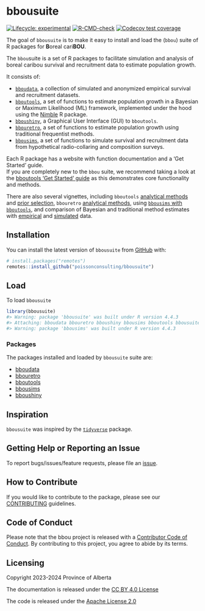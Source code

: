 
<!-- README.md is generated from README.Rmd. Please edit that file -->

# bbousuite

<!-- badges: start -->

[![Lifecycle:
experimental](https://img.shields.io/badge/lifecycle-experimental-orange.svg)](https://lifecycle.r-lib.org/articles/stages.html#experimental)
[![R-CMD-check](https://github.com/poissonconsulting/bbousuite/actions/workflows/R-CMD-check.yaml/badge.svg)](https://github.com/poissonconsulting/bbousuite/actions/workflows/R-CMD-check.yaml)
[![Codecov test
coverage](https://codecov.io/gh/poissonconsulting/bbousuite/branch/main/graph/badge.svg)](https://app.codecov.io/gh/poissonconsulting/bbousuite?branch=main)
<!-- badges: end -->

The goal of `bbousuite` is to make it easy to install and load the
(`bbou`) suite of R packages for **B**oreal cari**BOU**.

The `bbou`suite is a set of R packages to facilitate simulation and
analysis of boreal caribou survival and recruitment data to estimate
population growth.

It consists of:

- [`bboudata`](https://poissonconsulting.github.io/bboudata/), a
  collection of simulated and anonymized empirical survival and
  recruitment datasets.  
- [`bboutools`](https://poissonconsulting.github.io/bboutools/), a set
  of functions to estimate population growth in a Bayesian or Maximum
  Likelihood (ML) framework, implemented under the hood using the
  [Nimble](https://r-nimble.org) R package.  
- [`bboushiny`](https://poissonconsulting.github.io/bboushiny/), a
  Graphical User Interface (GUI) to `bboutools`.  
- [`bbouretro`](https://poissonconsulting.github.io/bbouretro/), a set
  of functions to estimate population growth using traditional
  frequentist methods.  
- [`bbousims`](https://poissonconsulting.github.io/bbousims/), a set of
  functions to simulate survival and recruitment data from hypothetical
  radio-collaring and composition surveys.

Each R package has a website with function documentation and a ‘Get
Started’ guide.  
If you are completely new to the `bbou` suite, we recommend taking a
look at the [bboutools ‘Get Started’
guide](https://poissonconsulting.github.io/bboutools/articles/bboutools.html)
as this demonstrates core functionality and methods.

There are also several vignettes, including `bboutools` [analytical
methods](https://poissonconsulting.github.io/bboutools/articles/methods.html)
and [prior
selection](https://poissonconsulting.github.io/bboutools/articles/priors.html),
`bbouretro` [analytical
methods](https://poissonconsulting.github.io/bbouretro/articles/retro-methods.html),
using [`bbousims` with
`bboutools`](https://poissonconsulting.github.io/bbousims/articles/bboutools.html),
and comparison of Bayesian and traditional method estimates with
[empirical](https://poissonconsulting.github.io/bbousuite/articles/empirical-comparisons.html)
and
[simulated](https://poissonconsulting.github.io/bbousuite/articles/simulations.html)
data.

## Installation

You can install the latest version of `bbousuite` from
[GitHub](https://github.com/poissonconsulting/bbousuite) with:

``` r
# install.packages("remotes")
remotes::install_github("poissonconsulting/bbousuite")
```

## Load

To load `bbousuite`

``` r
library(bbousuite)
#> Warning: package 'bbousuite' was built under R version 4.4.3
#> Attaching: bboudata bbouretro bboushiny bbousims bboutools bbousuite
#> Warning: package 'bbousims' was built under R version 4.4.3
```

### Packages

The packages installed and loaded by `bbousuite` suite are:

- [bboudata](https://github.com/poissonconsulting/bboudata)
- [bbouretro](https://github.com/poissonconsulting/bbouretro)
- [bboutools](https://github.com/poissonconsulting/bboutools)
- [bbousims](https://github.com/poissonconsulting/bbousims)
- [bboushiny](https://github.com/poissonconsulting/bboushiny)

## Inspiration

`bbousuite` was inspired by the
[`tidyverse`](https://github.com/tidyverse/tidyverse) package.

## Getting Help or Reporting an Issue

To report bugs/issues/feature requests, please file an
[issue](https://github.com/poissonconsulting/bbousuite/issues/).

## How to Contribute

If you would like to contribute to the package, please see our
[CONTRIBUTING](https://github.com/poissonconsulting/bbousuite/blob/master/.github/CONTRIBUTING.md)
guidelines.

## Code of Conduct

Please note that the bbou project is released with a [Contributor Code
of
Conduct](https://contributor-covenant.org/version/2/1/CODE_OF_CONDUCT.html).
By contributing to this project, you agree to abide by its terms.

## Licensing

Copyright 2023-2024 Province of Alberta  

The documentation is released under the [CC BY 4.0
License](https://creativecommons.org/licenses/by/4.0/)

The code is released under the [Apache License
2.0](https://www.apache.org/licenses/LICENSE-2.0)
